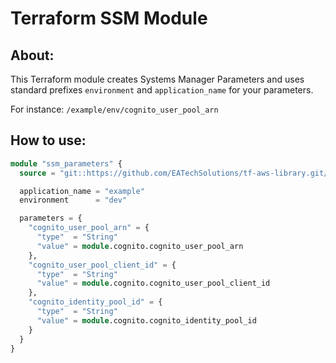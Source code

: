 # Terraform SSM Module

## About:

This Terraform module creates Systems Manager Parameters and uses standard prefixes ``environment`` and ``application_name`` for your parameters.

For instance:
``/example/env/cognito_user_pool_arn``

## How to use:

```terraform
module "ssm_parameters" {
  source = "git::https://github.com/EATechSolutions/tf-aws-library.git//ssm"

  application_name = "example"
  environment      = "dev"

  parameters = {
    "cognito_user_pool_arn" = {
      "type"  = "String"
      "value" = module.cognito.cognito_user_pool_arn
    },
    "cognito_user_pool_client_id" = {
      "type"  = "String"
      "value" = module.cognito.cognito_user_pool_client_id
    },
    "cognito_identity_pool_id" = {
      "type"  = "String"
      "value" = module.cognito.cognito_identity_pool_id
    }
  }
}
```
